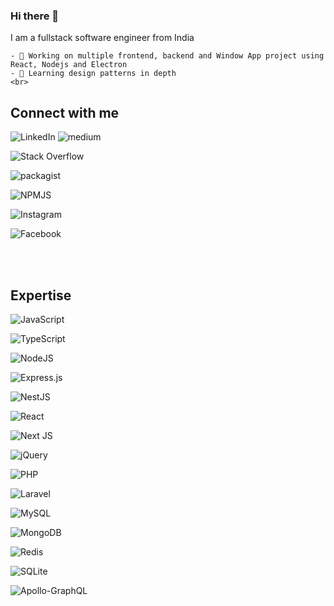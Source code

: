 ### Hi there 👋

  I am a fullstack software engineer from India

    - 🔭 Working on multiple frontend, backend and Window App project using React, Nodejs and Electron
    - 🌱 Learning design patterns in depth
    <br>

## Connect with me

![LinkedIn](https://img.shields.io/badge/linkedin-%230077B5.svg?style=for-the-badge&logo=linkedin&logoColor=white&link=https://in.linkedin.com/in/lb-madesia-890b021a1) ![medium](https://img.shields.io/badge/Medium-12100E?style=for-the-badge&logo=medium&logoColor=white&link=https://medium.com/@lalbabumadesia2)

![Stack Overflow](https://img.shields.io/badge/-Stackoverflow-FE7A16?style=for-the-badge&logo=stack-overflow&logoColor=white&https://stackoverflow.com/users/22148493/lb-madesia?tab=profile)

![packagist](https://img.shields.io/badge/SASS-hotpink.svg?style=for-the-badge&logo=SASS&logoColor=whitelink=https://packagist.org/users/lbmadesia/packages/)

![NPMJS](https://img.shields.io/badge/NPM-%23CB3837.svg?style=for-the-badge&logo=npm&logoColor=white&link=https://www.npmjs.com/~lbmadesia)

![Instagram](https://img.shields.io/badge/Instagram-%23E4405F.svg?style=for-the-badge&logo=Instagram&logoColor=white&link=https://www.instagram.com/lbmadesia)

![Facebook](https://img.shields.io/badge/Facebook-%231877F2.svg?style=for-the-badge&logo=Facebook&logoColor=white&link=https://www.facebook.com/profile.php?id=100012726150335)
 

<br>
<br>

## Expertise


![JavaScript](https://img.shields.io/badge/javascript-%23323330.svg?style=for-the-badge&logo=javascript&logoColor=%23F7DF1E)

![TypeScript](https://img.shields.io/badge/typescript-%23007ACC.svg?style=for-the-badge&logo=typescript&logoColor=white)

![NodeJS](https://img.shields.io/badge/node.js-6DA55F?style=for-the-badge&logo=node.js&logoColor=white)

![Express.js](https://img.shields.io/badge/express.js-%23404d59.svg?style=for-the-badge&logo=express&logoColor=%2361DAFB)


![NestJS](https://img.shields.io/badge/nestjs-%23E0234E.svg?style=for-the-badge&logo=nestjs&logoColor=white)

![React](https://img.shields.io/badge/react-%2320232a.svg?style=for-the-badge&logo=react&logoColor=%2361DAFB)

![Next JS](https://img.shields.io/badge/Next-black?style=for-the-badge&logo=next.js&logoColor=white)


![jQuery](https://img.shields.io/badge/jquery-%230769AD.svg?style=for-the-badge&logo=jquery&logoColor=white)

![PHP](https://img.shields.io/badge/php-%23777BB4.svg?style=for-the-badge&logo=php&logoColor=white)

![Laravel](https://img.shields.io/badge/laravel-%23FF2D20.svg?style=for-the-badge&logo=laravel&logoColor=white)


![MySQL](https://img.shields.io/badge/mysql-%2300f.svg?style=for-the-badge&logo=mysql&logoColor=white)

 ![MongoDB](https://img.shields.io/badge/MongoDB-%234ea94b.svg?style=for-the-badge&logo=mongodb&logoColor=white)

 ![Redis](https://img.shields.io/badge/redis-%23DD0031.svg?style=for-the-badge&logo=redis&logoColor=white)

 ![SQLite](https://img.shields.io/badge/sqlite-%2307405e.svg?style=for-the-badge&logo=sqlite&logoColor=white)

 ![Apollo-GraphQL](https://img.shields.io/badge/-ApolloGraphQL-311C87?style=for-the-badge&logo=apollo-graphql)

<br>
<br>

